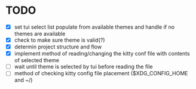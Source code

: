 # TODO

- [x] set tui select list populate from available themes and handle if no themes are available
- [x] check to make sure theme is valid(?)
- [x] determin project structure and flow 
- [x] implement method of reading/changing the kitty conf file with contents of selected theme
- [ ] wait until theme is selected by tui before reading the file
- [ ] method of checking kitty config file placement ($XDG_CONFIG_HOME and ~/)
